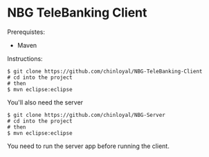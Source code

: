 # NBG TeleBanking Client
Prerequistes:
- Maven

Instructions:

 ```shell
 $ git clone https://github.com/chinloyal/NBG-TeleBanking-Client
 # cd into the project
 # then
 $ mvn eclipse:eclipse
 ```
 You'll also need the server
 ```shell
 $ git clone https://github.com/chinloyal/NBG-Server
 # cd into the project
 # then
 $ mvn eclipse:eclipse
 ```
 You need to run the server app before running the client.
